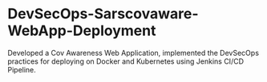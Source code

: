 # DevSecOps-Sarscovaware-WebApp-Deployment
Developed a Cov Awareness Web Application, implemented the DevSecOps practices for deploying on Docker and Kubernetes using Jenkins CI/CD Pipeline.
